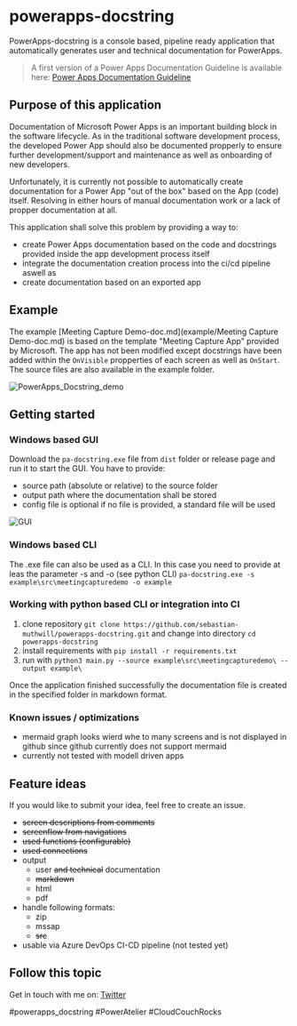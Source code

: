 # powerapps-docstring

PowerApps-docstring is a console based, pipeline ready application that automatically generates user and technical documentation for PowerApps.

> A first version of a Power Apps Documentation Guideline is available here: [Power Apps Documentation Guideline](docu/PoweApps_Documentation_Guideline.md)

## Purpose of this application
Documentation of Microsoft Power Apps is an important building block in the software lifecycle. As in the traditional software development process, the developed Power App should also be documented propperly to ensure further development/support and maintenance as well as onboarding of new developers.

Unfortunately, it is currently not possible to automatically create documentation for a Power App "out of the box" based on the App (code) itself. 
Resolving in either hours of manual documentation work or a lack of propper documentation at all.

This application shall solve this problem by providing a way to:
- create Power Apps documentation based on the code and docstrings provided inside the app development process itself
- integrate the documentation creation process into the ci/cd pipeline aswell as
- create documentation based on an exported app

## Example
The example [Meeting Capture Demo-doc.md](example/Meeting Capture Demo-doc.md) is based on the template "Meeting Capture App" provided by Microsoft. The app has not been modified except docstrings have been added within the `OnVisible` propperties of each screen as well as `OnStart`. The source files are also available in the example folder.

![PowerApps_Docstring_demo](https://user-images.githubusercontent.com/10375725/137876032-42aea559-bd16-4c23-a15d-4512dd12f524.gif)

## Getting started

### Windows based GUI
Download the `pa-docstring.exe` file from `dist` folder or release page and run it to start the GUI. You have to provide:
- source path (absolute or relative) to the source folder
- output path where the documentation shall be stored
- config file is optional if no file is provided, a standard file will be used

![GUI](https://github.com/sebastian-muthwill/powerapps-docstring/blob/main/docu/media/powerapps-docstring-gui.png?raw=true)

### Windows based CLI
The .exe file can also be used as a CLI. In this case you need to provide at leas the parameter -s and -o (see python CLI)
``pa-docstring.exe -s example\src\meetingcapturedemo -o example``

### Working with python based CLI or integration into CI  
1. clone repository `git clone https://github.com/sebastian-muthwill/powerapps-docstring.git` and change into directory `cd powerapps-docstring`
2. install requirements with `pip install -r requirements.txt`
3. run with `python3 main.py --source example\src\meetingcapturedemo\ --output example\`

Once the application finished successfully the documentation file is created in the specified folder in markdown format.

### Known issues / optimizations
- mermaid graph looks wierd whe to many screens and is not displayed in github since github currently does not support mermaid
- currently not tested with modell driven apps

## Feature ideas
If you would like to submit your idea, feel free to create an issue.

- ~~screen descriptions from comments~~
- ~~screenflow from navigations~~
- ~~used functions  (configurable)~~
- ~~used connections~~
- output
  - user ~~and technical~~ documentation
  - ~~markdown~~
  - html
  - pdf
- handle following formats:
  - zip
  - mssap
  - ~~src~~
- usable via Azure DevOps CI-CD pipeline (not tested yet)

## Follow this topic
Get in touch with me on: [Twitter](https://twitter.com/waszumkuckuck)

#powerapps_docstring #PowerAtelier #CloudCouchRocks 
